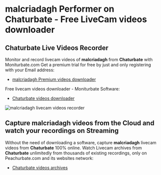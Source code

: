 # malcriadagh Performer on Chaturbate - Free LiveCam videos downloader

## Chaturbate Live Videos Recorder

Monitor and record livecam videos of **malcriadagh** from **Chaturbate** with Moniturbate.com
Get a premium trial for free by just and only registering with your Email address:
* [malcriadagh Premium videos downloader](https://moniturbate.com/request-demo-licence-key.html)

Free livecam videos downloader - Moniturbate Software:
* [Chaturbate videos downloader](https://moniturbate.com/moniturbate-download-software.html)

![malcriadagh livecam videos recorder](https://peachurnet.com/templates/moniturbate-software.png)


## Capture malcriadagh videos from the Cloud and watch your recordings on Streaming

Without the need of downloading a software, capture **malcriadagh** livecam videos from **Chaturbate** 100% online.
Watch Livecam archives from **Chaturbate** unlimitedly from thousands of existing recordings, only on Peachurbate.com and its websites network:
* [Chaturbate videos archives](https://peachurnet.com/)